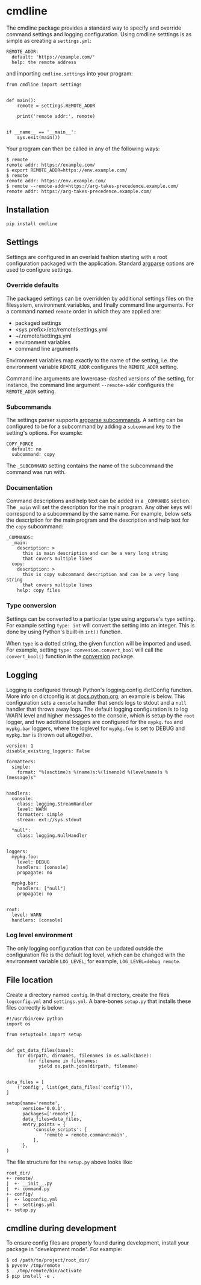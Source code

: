 # cmdline
The cmdline package provides a standard way to specify and override command settings and logging configuration.  Using cmdline setttings is as simple as creating a `settings.yml`:
```
REMOTE_ADDR:
  default: 'https://example.com/'
  help: the remote address
```
and importing `cmdline.settings` into your program:
```
from cmdline import settings


def main():
    remote = settings.REMOTE_ADDR

    print('remote addr:', remote)


if __name__ == '__main__':
    sys.exit(main())
```
Your program can then be called in any of the following ways:
```
$ remote
remote addr: https://example.com/
$ export REMOTE_ADDR=https://env.example.com/
$ remote
remote addr: https://env.example.com/
$ remote --remote-addr=https://arg-takes-precedence.example.com/
remote addr: https://arg-takes-precedence.example.com/
```

## Installation
```
pip install cmdline
```

## Settings
Settings are configured in an overlaid fashion starting with a root configuration packaged with the application.  Standard [argparse](https://docs.python.org/3/library/argparse.html) options are used to configure settings.

### Override defaults
The packaged settings can be overridden by additional settings files on the filesystem, environment variables, and finally command line arguments.  For a command named `remote` order in which they are applied are:

- packaged settings
- <sys.prefix>/etc/remote/settings.yml
- ~/.remote/settings.yml
- environment variables
- command line arguments

Environment variables map exactly to the name of the setting, i.e. the environment variable `REMOTE_ADDR` configures the `REMOTE_ADDR` setting.

Command line arguments are lowercase-dashed versions of the setting, for instance, the command line argument `--remote-addr` configures the `REMOTE_ADDR` setting.

### Subcommands
The settings parser supports [argparse subcommands](https://docs.python.org/3/library/argparse.html#sub-commands).  A setting can be configured to be for a subcommand by adding a `subcommand` key to the setting's options.  For example:
```
COPY_FORCE
  default: no
  subcommand: copy
```
The `_SUBCOMMAND` setting contains the name of the subcommand the command was run with.

### Documentation
Command descriptions and help text can be added in a `_COMMANDS` section.  The `_main` will set the description for the main program.  Any other keys will correspond to a subcommand by the same name.  For example, below sets the description for the main program and the description and help text for the `copy` subcommand:
```
_COMMANDS:
  _main:
    description: >
      this is main description and can be a very long string
      that covers multiple lines
  copy:
    description: >
      this is copy subcommand description and can be a very long string
      that covers multiple lines
    help: copy files
```
### Type conversion
Settings can be converted to a particular type using argparse's `type` setting.  For example setting `type: int` will convert the setting into an integer.  This is done by using Python's built-in `int()` function.

When `type` is a dotted string, the given function will be imported and used.  For example, setting `type: convesion.convert_bool` will call the `convert_bool()` function in the [conversion](https://pypi.python.org/pypi/conversion) package.

## Logging
Logging is configured through Python's logging.config.dictConfig function.  More info on dictconfig is at [docs.python.org](https://docs.python.org/3/library/logging.config.html#logging.config.dictConfig); an example is below.  This configuration sets a `console` handler that sends logs to stdout and a `null` handler that throws away logs.  The default logging configuration is to log WARN level and higher messages to the console, which is setup by the `root` logger, and two additional loggers are configured for the `mypkg.foo` and `mypkg.bar` loggers, where the loglevel for `mypkg.foo` is set to DEBUG and `mypkg.bar` is thrown out altogether.

```
version: 1
disable_existing_loggers: False

formatters:
  simple:
    format: "%(asctime)s %(name)s:%(lineno)d %(levelname)s %(message)s"


handlers:
  console:
    class: logging.StreamHandler
    level: WARN
    formatter: simple
    stream: ext://sys.stdout

  "null":
    class: logging.NullHandler


loggers:
  mypkg.foo:
    level: DEBUG
    handlers: [console]
    propagate: no

  mypkg.bar:
    handlers: ["null"]
    propagate: no


root:
  level: WARN
  handlers: [console]
```
### Log level environment
The only logging configuration that can be updated outside the configuration file is the default log level, which can be changed with the environment variable `LOG_LEVEL`; for example, `LOG_LEVEL=debug remote`.

## File location
Create a directory named `config`.  In that directory, create the files `logconfig.yml` and `settings.yml`.  A bare-bones `setup.py` that installs these files correctly is below:
```
#!/usr/bin/env python 
import os

from setuptools import setup


def get_data_files(base):
    for dirpath, dirnames, filenames in os.walk(base):
        for filename in filenames:
            yield os.path.join(dirpath, filename)


data_files = [
    ('config', list(get_data_files('config'))),
]

setup(name='remote',
      version='0.0.1',
      packages=['remote'],
      data_files=data_files,
      entry_points = {
          'console_scripts': [
              'remote = remote.command:main',
          ],
      },
)
```
The file structure for the `setup.py` above looks like:
```
root_dir/
+- remote/
|  +- __init__.py
|  +- command.py
+- config/
|  +- logconfig.yml
|  +- settings.yml
+- setup.py
```
## cmdline during development
To ensure config files are properly found during development, install your package in "development mode".  For example:
```
$ cd /path/to/project/root_dir/
$ pyvenv /tmp/remote
$ . /tmp/remote/bin/activate
$ pip install -e .
```
